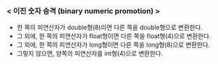 ### < 이진 숫자 승격 (binary numeric promotion) >

- 한 쪽의 피연산자가 double형(8)이면 다른 쪽을 double형으로 변환한다.
- 그 외에, 한 쪽의 피연산자가 float형이면
  다른 쪽을 float형(4)으로 변환한다.
- 그 외에, 한 쪽의 피연산자가 long형이면
  다른 쪽을 long형(8)으로 변환한다.
- 그렇지 않으면, 양쪽의 피연산자를 int형(4)으로 변환한다.
